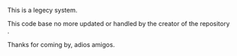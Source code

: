 This is a legecy system.

This code base no more updated or handled by the creator of the repository .

Thanks for coming by, adios amigos.
